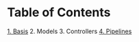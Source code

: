 # Table of Contents
[1. Basis](1_basics.ipynb)
2. Models
3. Controllers
[4. Pipelines](4_pipelines.ipynb)
